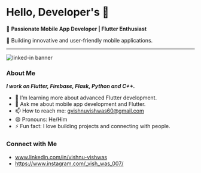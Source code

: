 # Hello, Developer's 👋

🚀 **Passionate Mobile App Developer | Flutter Enthusiast**

📱 Building innovative and user-friendly mobile applications.

---
![linked-in banner](https://github.com/user-attachments/assets/315fe407-cfa4-40ee-9c85-93166ab3b514)

### About Me
***I work on Flutter, Firebase, Flask, Python and C++.***

- 🌱 I’m learning more about advanced Flutter development.
- 💬 Ask me about mobile app development and Flutter.
- 📫 How to reach me: gvishnuvishwas60@gmail.com
- 😄 Pronouns: He/Him
- ⚡ Fun fact: I love building projects and connecting with people.

### Connect with Me

- www.linkedin.com/in/vishnu-vishwas
- https://www.instagram.com/_vish_was_007/

